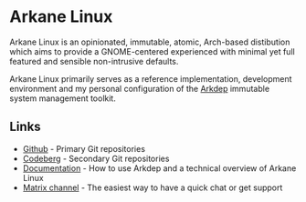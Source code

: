 # Arkane Linux
Arkane Linux is an opinionated, immutable, atomic, Arch-based distibution which aims to provide a GNOME-centered experienced with minimal yet full featured and sensible non-intrusive defaults.

Arkane Linux primarily serves as a reference implementation, development environment and my personal configuration of the [Arkdep](https://github.com/arkanelinux/arkdep) immutable system management toolkit.

## Links
- [Github](https://github.com/arkanelinux) - Primary Git repositories
- [Codeberg](https://codeberg.org/arkanelinux) - Secondary Git repositories
- [Documentation](https://docs.arkanelinux.org/) - How to use Arkdep and a technical overview of Arkane Linux
- [Matrix channel](https://matrix.to/#/%23arkanelinux:matrix.org) - The easiest way to have a quick chat or get support
